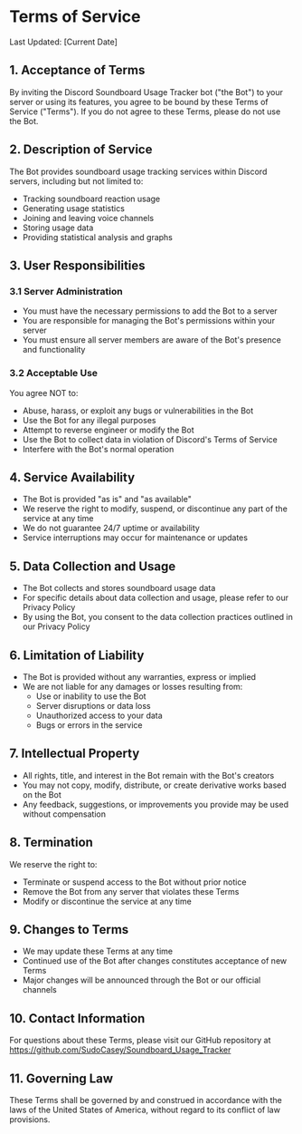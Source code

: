 # Terms of Service

Last Updated: [Current Date]

## 1. Acceptance of Terms

By inviting the Discord Soundboard Usage Tracker bot ("the Bot") to your server or using its features, you agree to be bound by these Terms of Service ("Terms"). If you do not agree to these Terms, please do not use the Bot.

## 2. Description of Service

The Bot provides soundboard usage tracking services within Discord servers, including but not limited to:
- Tracking soundboard reaction usage
- Generating usage statistics
- Joining and leaving voice channels
- Storing usage data
- Providing statistical analysis and graphs

## 3. User Responsibilities

### 3.1 Server Administration
- You must have the necessary permissions to add the Bot to a server
- You are responsible for managing the Bot's permissions within your server
- You must ensure all server members are aware of the Bot's presence and functionality

### 3.2 Acceptable Use
You agree NOT to:
- Abuse, harass, or exploit any bugs or vulnerabilities in the Bot
- Use the Bot for any illegal purposes
- Attempt to reverse engineer or modify the Bot
- Use the Bot to collect data in violation of Discord's Terms of Service
- Interfere with the Bot's normal operation

## 4. Service Availability

- The Bot is provided "as is" and "as available"
- We reserve the right to modify, suspend, or discontinue any part of the service at any time
- We do not guarantee 24/7 uptime or availability
- Service interruptions may occur for maintenance or updates

## 5. Data Collection and Usage

- The Bot collects and stores soundboard usage data
- For specific details about data collection and usage, please refer to our Privacy Policy
- By using the Bot, you consent to the data collection practices outlined in our Privacy Policy

## 6. Limitation of Liability

- The Bot is provided without any warranties, express or implied
- We are not liable for any damages or losses resulting from:
  - Use or inability to use the Bot
  - Server disruptions or data loss
  - Unauthorized access to your data
  - Bugs or errors in the service

## 7. Intellectual Property

- All rights, title, and interest in the Bot remain with the Bot's creators
- You may not copy, modify, distribute, or create derivative works based on the Bot
- Any feedback, suggestions, or improvements you provide may be used without compensation

## 8. Termination

We reserve the right to:
- Terminate or suspend access to the Bot without prior notice
- Remove the Bot from any server that violates these Terms
- Modify or discontinue the service at any time

## 9. Changes to Terms

- We may update these Terms at any time
- Continued use of the Bot after changes constitutes acceptance of new Terms
- Major changes will be announced through the Bot or our official channels

## 10. Contact Information

For questions about these Terms, please visit our GitHub repository at https://github.com/SudoCasey/Soundboard_Usage_Tracker

## 11. Governing Law

These Terms shall be governed by and construed in accordance with the laws of the United States of America, without regard to its conflict of law provisions. 